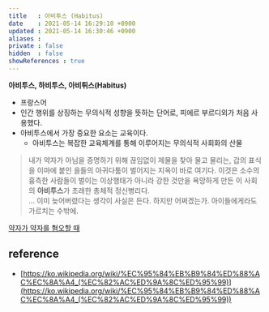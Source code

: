 ```yaml
---
title   : 아비투스 (Habitus)
date    : 2021-05-14 16:29:10 +0900
updated : 2021-05-14 16:30:46 +0900
aliases : 
private : false
hidden  : false
showReferences : true
---
```

**아비투스, 하비투스, 아비튀스(Habitus)**

- 프랑스어 
- 인간 행위를 상징하는 무의식적 성향을 뜻하는 단어로, 피에르 부르디외가 처음 사용했다. 
- 아비투스에서 가장 중요한 요소는 교육이다. 
  - 아비투스는 복잡한 교육체계를 통해 이루어지는 무의식적 사회화의 산물

> 내가 약자가 아님을 증명하기 위해 끊임없이 제물을 찾아 물고 물리는, 갑의 표식을 이마에 붙인 을들의 아귀다툼이 벌어지는 지옥이 바로 여기다. 이것은 소수의 흉측한 사람들이 벌이는 이상행태가 아니라 강한 것만을 욕망하게 만든 이 사회의 **아비투스**가 초래한 총체적 정신병리다.  
> ...
> 이미 늦어버렸다는 생각이 사실은 든다. 하지만 어쩌겠는가. 아이들에게라도 가르치는 수밖에.  

[약자가 약자를 혐오할 때](https://www.hankookilbo.com/News/Read/201409041661385404)


## reference
- [https://ko.wikipedia.org/wiki/%EC%95%84%EB%B9%84%ED%88%AC%EC%8A%A4_(%EC%82%AC%ED%9A%8C%ED%95%99)](https://ko.wikipedia.org/wiki/%EC%95%84%EB%B9%84%ED%88%AC%EC%8A%A4_(%EC%82%AC%ED%9A%8C%ED%95%99))

